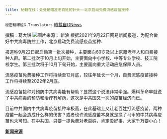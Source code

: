 ```yaml
---
title: 秘翻在线：处处是瞄准老百姓的针头——北京启动免费流感疫苗接种
---
```

`秘密翻譯組G-Translators` [轉載自GNews](https://gnews.org/zh-hans/1548217/)

撰稿：葛大饼
![](https://assets.gnews.org/wp-content/uploads/2021/09/Screenshot-2021-09-23-005817.jpg)图片来源：  新浪
根据2021年9月22日网易新闻报道，为配合做好中共病毒防控工作，北京启动免费流感疫苗接种.

报道称9月22日起启动第一批次接种，主要面向60岁及以上京籍老年人和自费接种人群。第二批次于10月上旬开始，主要面向中小学校、中等专业学校、技工院校学生。第三批次将于10月下旬开始，主要面向重大活动应急保障人员。

流感疫苗免费接种工作将持续至12月底，较往年延长一个月，自费流感疫苗接种工作将持续至2022年2月底。

流感疫苗接种对预防中共病毒能有帮助？显然这个说法非常牵强。爆料革命早就说了中共病毒的预防和治疗有解药，这次是中共国又一次的疫苗经济而已。

目前中共国内中共病毒疫苗接种率极高，在此基础上又让老百姓打流感疫苗，两种疫苗一起会造成什么样的伤害？或者也许流感疫苗本身就是换了马甲的中共病毒疫苗也未可知。在中共国，只要一提免费对老百姓，肯定没好事，大家千万要小心！

**[新闻来源](https://bj.news.163.com/21/0922/12/GKGFEC6T04388CSB.html?clickfrom=w_bdnews)**



##  
